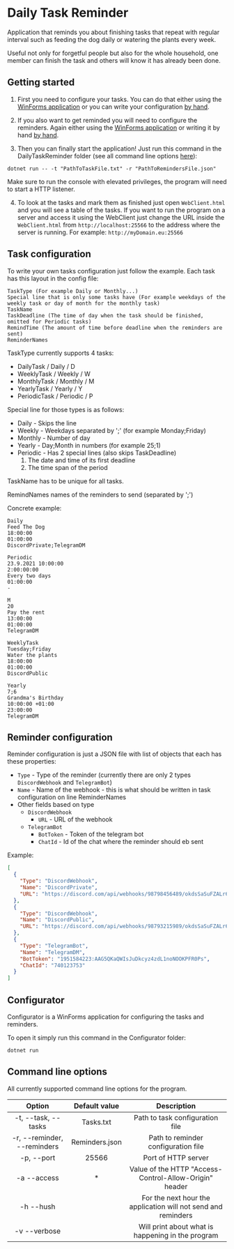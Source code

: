 # Daily Task Reminder
Application that reminds you about finishing tasks that repeat with 
regular interval such as feeding the dog daily or watering the plants
every week.

Useful not only for forgetful people but also for the whole household, 
one member can finish the task and others will know it has already been
done.

## Getting started

1. First you need to configure your tasks. You can do that either using the [WinForms application](#configurator) or you can write your configuration [by hand](#task-configuration).

2. If you also want to get reminded you will need to configure the reminders. Again either using the [WinForms application](#configurator) or writing it by hand [by hand](#reminder-configuration).

3. Then you can finally start the application! Just run this command in the DailyTaskReminder folder (see all command line options [here](#command-line-options)): 
```console
dotnet run -- -t "PathToTaskFile.txt" -r "PathToRemindersFile.json" 
```
Make sure to run the console with elevated privileges, the program will need to start a HTTP listener. 

4. To look at the tasks and mark them as finished just open `WebClient.html` and you will see a table of the tasks. If you want to run the program on a server and access it using the WebClient just change the URL inside the `WebClient.html` from `http://localhost:25566` to the address where the server is running. For example: `http://myDomain.eu:25566`


## Task configuration

To write your own tasks configuration just follow the example. Each task has this layout in the config file:
```
TaskType (For example Daily or Monthly...)
Special line that is only some tasks have (For example weekdays of the weekly task or day of month for the monthly task)
TaskName
TaskDeadline (The time of day when the task should be finished, omitted for Periodic tasks)
RemindTime (The amount of time before deadline when the reminders are sent)
ReminderNames
```
TaskType currently supports 4 tasks:
* DailyTask / Daily / D
* WeeklyTask / Weekly / W
* MonthlyTask / Monthly / M
* YearlyTask / Yearly / Y
* PeriodicTask / Periodic / P

Special line for those types is as follows:
* Daily - Skips the line
* Weekly - Weekdays separated by ';' (for example Monday;Friday)
* Monthly - Number of day
* Yearly - Day;Month in numbers (for example 25;1)
* Periodic - Has 2 special lines (also skips TaskDeadline)
  1. The date and time of its first deadline
  2. The time span of the period

TaskName has to be unique for all tasks.

RemindNames names of the reminders to send (separated by ';')

Concrete example:
```
Daily
Feed The Dog
18:00:00
01:00:00
DiscordPrivate;TelegramDM

Periodic
23.9.2021 10:00:00
2:00:00:00
Every two days
01:00:00
-

M
20
Pay the rent
13:00:00
01:00:00
TelegramDM

WeeklyTask
Tuesday;Friday
Water the plants
18:00:00
01:00:00
DiscordPublic

Yearly
7;6
Grandma's Birthday
10:00:00 +01:00
23:00:00
TelegramDM
```

## Reminder configuration

Reminder configuration is just a JSON file with list of objects that each has these properties:
* `Type` - Type of the reminder (currently there are only 2 types `DiscordWebhook` and `TelegramBot`)
* `Name` - Name of the webhook - this is what should be written in task configuration on line ReminderNames
* Other fields based on type
    * `DiscordWebhook`
        * `URL` - URL of the webhook
    * `TelegramBot`
        * `BotToken` - Token of the telegram bot
        * `ChatId` - Id of the chat where the reminder should eb sent

Example: 

```json
[
  {
    "Type": "DiscordWebhook",
    "Name": "DiscordPrivate",
    "URL": "https://discord.com/api/webhooks/98798456489/okdsSaSuFZALr6zT7t3djaslkjiI7W4Ac1vGAyO1D459b6lZlUeVS1EcxwHbn5441I8rq"
  },
  {
    "Type": "DiscordWebhook",
    "Name": "DiscordPublic",
    "URL": "https://discord.com/api/webhooks/98793215989/okdsSaSuFZALr6zT7t3djaslkjiI7W4Ac1vGAyO1D459b6lZlUeVS1EcxwHbn5441I8rq" 
  },
  {
    "Type": "TelegramBot",
    "Name": "TelegramDM",
    "BotToken": "1951584223:AAG5QKaQWIsJuDkcyz4zdL1noNOOKPFR0Ps",
    "ChatId": "740123753"
  }
]
```

## Configurator

Configurator is a WinForms application for configuring the tasks and reminders.

To open it simply run this command in the Configurator folder:

```console
dotnet run
```

## Command line options

All currently supported command line options for the program.

|            Option           |  Default value |                          Description                          |
|:---------------------------:|:--------------:|:-------------------------------------------------------------:|
|     -t, --task, --tasks     |    Tasks.txt   |                Path to task configuration file                |
| -r, --reminder, --reminders | Reminders.json |              Path to reminder configuration file              |
|          -p, --port         |      25566     |                      Port of HTTP server                      |
|         -a --access         |        *       |     Value of the HTTP "Access-Control-Allow-Origin" header    |
|          -h --hush          |                | For the next hour the application will not send and reminders |
|         -v --verbose        |                |       Will print about what is happening in the program       |